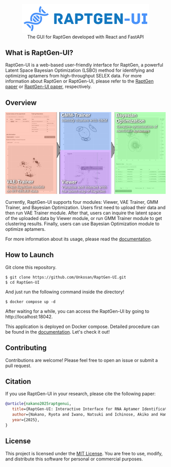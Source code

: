 <div align="center">
   <img src="docs/assets/images/logo-full.png" alt="RaptGen-UI" width="400"><br>
   The GUI for RaptGen developed with React and FastAPI
</div>

## What is RaptGen-UI?

RaptGen-UI is a web-based user-friendly interface for RaptGen, a powerful Latent Space Bayesian Optimization (LSBO) method for identifying and optimizing aptamers from high-throughput SELEX data. For more information about RaptGen or RaptGen-UI, please refer to the [RaptGen paper](https://doi.org/10.1038/s43588-022-00249-6) or [RaptGen-UI paper](https://doi.org/10.1038/s43588-023-00331-4), respectively.

## Overview

<p align="center">
   <img src="docs/assets/images/overview.png" alt="Overview of RaptGen-UI pipeline"><br>
</p>

Currently, RaptGen-UI supports four modules: Viewer, VAE Trainer, GMM Trainer, and Bayesian Optimization.
Users first need to upload their data and then run VAE Trainer module. After that, users can inquire the latent space of the uploaded data by Viewer module, or run GMM Trainer module to get clustering results. Finally, users can use Bayesian Optimization module to optimize aptamers.

For more information about its usage, please read the [documentation](https://unkosan.github.io/RaptGen-UI/).

## How to Launch

Git clone this repository.

```shell
$ git clone https://github.com/Unkosan/RaptGen-UI.git
$ cd RaptGen-UI
```

And just run the following command inside the directory!

```shell
$ docker compose up -d
```

After waiting for a while, you can access the RaptGen-UI by going to http://localhost:18042.

This application is deployed on Docker compose. Detailed procedure can be found in the [documentation](https://unkosan.github.io/RaptGen-UI/setup.md). Let's check it out!

## Contributing

Contributions are welcome! Please feel free to open an issue or submit a pull request.

<!-- Just make sure to follow the [Code of Conduct](CODE_OF_CONDUCT.md). -->

## Citation

If you use RaptGen-UI in your research, please cite the following paper:

```bibtex
@article{nakano2025raptgenui,
   title={RaptGen-UI: Interactive Interface for RNA Aptamer Identification Using Latent Space Bayesian Optimization}
   author={Nakano, Ryota and Iwano, Natsuki and Ichinose, Akiko and Hamada, Michiaki}
   year={2025},
}
```

## License

This project is licensed under the [MIT License](LICENSE).
You are free to use, modify, and distribute this software for personal or commercial purposes.
